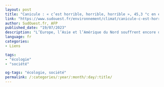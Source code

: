 ```yaml
---
layout: post
title: "Canicule : « c’est horrible, horrible, horrible », 45,3 °c en espagne, des records battus dans le monde entier"
link: "https://www.sudouest.fr/environnement/climat/canicule-c-est-horrible-horrible-horrible-45-3-0c-en-espagne-des-records-battus-dans-le-monde-entier-15985904.php"
author: SudOuest.fr, AFP
published_date: "19/07/2023"
description: "L’Europe, l’Asie et l’Amérique du Nord souffrent encore d’une chaleur extrême mercredi dans plusieurs régions, où des températures caniculaires ont déjà provoqué de violents feux de forêt ces derniers jours"
language: fr
categories:
- Liens

tags:
- "écologie"
- "société"

og-tags: "écologie, société"
permalink: /:categories/:year/:month/:day/:title/
---
```

